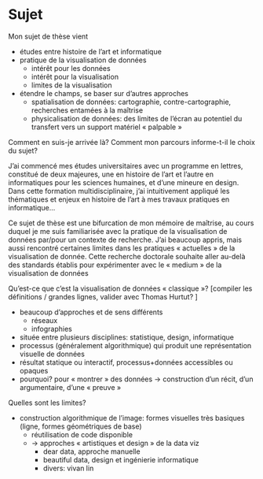 # Sujet

Mon sujet de thèse vient 

- études entre histoire de l’art et informatique
- pratique de la visualisation de données
  - intérêt pour les données
  - intérêt pour la visualisation
  - limites de la visualisation
- étendre le champs, se baser sur d’autres approches
  - spatialisation de données: cartographie, contre-cartographie, recherches entamées à la maîtrise
  - physicalisation de données: des limites de l’écran au potentiel du transfert vers un support matériel « palpable »

Comment en suis-je arrivée là? Comment mon parcours informe-t-il le choix du sujet? 

J’ai commencé mes études universitaires avec un programme en lettres, constitué de deux majeures, une en histoire de l’art et l’autre en informatiques pour les sciences humaines, et d’une mineure en design. Dans cette formation multidisciplinaire, j’ai intuitivement appliqué les thématiques et enjeux en histoire de l’art à mes travaux pratiques en informatique…

Ce sujet de thèse est une bifurcation de mon mémoire de maîtrise, au cours duquel je me suis familiarisée avec la pratique de la visualisation de données par/pour un contexte de recherche. J’ai beaucoup appris, mais aussi rencontré certaines limites dans les pratiques « actuelles » de la visualisation de donnée. Cette recherche doctorale souhaite aller au-delà des standards établis pour expérimenter avec le « medium » de la visualisation de données

Qu’est-ce que c’est la visualisation de données « classique »? [compiler les définitions / grandes lignes, valider avec Thomas Hurtut? ]

- beaucoup d’approches et de sens différents
  - réseaux
  - infographies
- située entre plusieurs disciplines: statistique, design, informatique
- processus (généralement algorithmique) qui produit une représentation visuelle de données
- résultat statique ou interactif, processus+données accessibles ou opaques
- pourquoi? pour « montrer » des données → construction d’un récit, d’un argumentaire, d’une « preuve »

Quelles sont les limites?

- construction algorithmique de l’image: formes visuelles très basiques (ligne, formes géométriques de base)
  - réutilisation de code disponible
  - → approches « artistiques et design » de la data viz
    - dear data, approche manuelle
    - beautiful data, design et ingénierie informatique
    - divers: vivan lin
